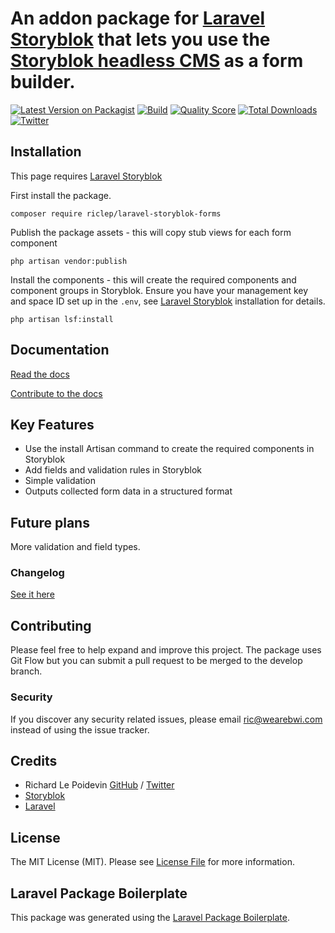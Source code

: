 # An addon package for [Laravel Storyblok](https://github.com/RicLeP/laravel-storyblok) that lets you use the [Storyblok headless CMS](https://www.storyblok.com/) as a form builder.

[![Latest Version on Packagist](https://img.shields.io/packagist/v/riclep/laravel-storyblok-forms.svg?style=flat-square)](https://packagist.org/packages/riclep/laravel-storyblok-forms)
[![Build](https://img.shields.io/scrutinizer/build/g/riclep/laravel-storyblok-forms?style=flat-square)](https://scrutinizer-ci.com/g/riclep/laravel-storyblok-forms)
[![Quality Score](https://img.shields.io/scrutinizer/quality/g/riclep/laravel-storyblok-forms?style=flat-square)](https://scrutinizer-ci.com/g/riclep/laravel-storyblok-forms)
[![Total Downloads](https://img.shields.io/packagist/dt/riclep/laravel-storyblok-forms.svg?style=flat-square)](https://packagist.org/packages/riclep/laravel-storyblok-forms)
[![Twitter](https://img.shields.io/twitter/follow/riclep.svg?style=social&label=Follow)](https://twitter.com/intent/follow?screen_name=riclep)


## Installation

This page requires [Laravel Storyblok](https://github.com/RicLeP/laravel-storyblok)

First install the package.

`composer require riclep/laravel-storyblok-forms`

Publish the package assets - this will copy stub views for each form component

`php artisan vendor:publish`

Install the components - this will create the required components and component groups in Storyblok. Ensure you have your management key and space ID set up in the `.env`, see [Laravel Storyblok](https://github.com/RicLeP/laravel-storyblok) installation for details.

`php artisan lsf:install`

## Documentation

[Read the docs](https://ls.sirric.co.uk/docs/2.11/laravel-storyblok-forms)

[Contribute to the docs](https://github.com/RicLeP/laravel-storyblok-docs/)

## Key Features

- Use the install Artisan command to create the required components in Storyblok
- Add fields and validation rules in Storyblok
- Simple validation
- Outputs collected form data in a structured format

## Future plans

More validation and field types.

### Changelog

[See it here](CHANGELOG.md)

## Contributing

Please feel free to help expand and improve this project. The package uses Git Flow but you can submit a pull request to be merged to the develop branch.

### Security

If you discover any security related issues, please email ric@wearebwi.com instead of using the issue tracker.

## Credits

- Richard Le Poidevin [GitHub](https://github.com/riclep) / [Twitter](https://twitter.com/riclep)
- [Storyblok](https://www.storyblok.com/)
- [Laravel](https://laravel.com/)

## License

The MIT License (MIT). Please see [License File](LICENSE.md) for more information.

## Laravel Package Boilerplate

This package was generated using the [Laravel Package Boilerplate](https://laravelpackageboilerplate.com).
